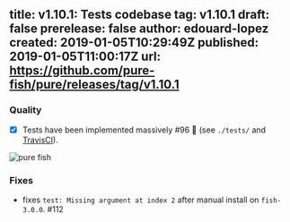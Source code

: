 title:	v1.10.1: Tests codebase 
tag:	v1.10.1
draft:	false
prerelease:	false
author:	edouard-lopez
created:	2019-01-05T10:29:49Z
published:	2019-01-05T11:00:17Z
url:	https://github.com/pure-fish/pure/releases/tag/v1.10.1
--
### Quality

* [x] Tests have been implemented massively #96 :tada: (see `./tests/` and [TravisCI](https://travis-ci.org/rafaelrinaldi/pure/builds/475661461)).

![pure fish](https://user-images.githubusercontent.com/1212392/50723672-10f9c080-10e1-11e9-84cc-07d39ecf9d45.png)

### Fixes

* fixes `test: Missing argument at index 2` after manual install on `fish-3.0.0`. #112 
